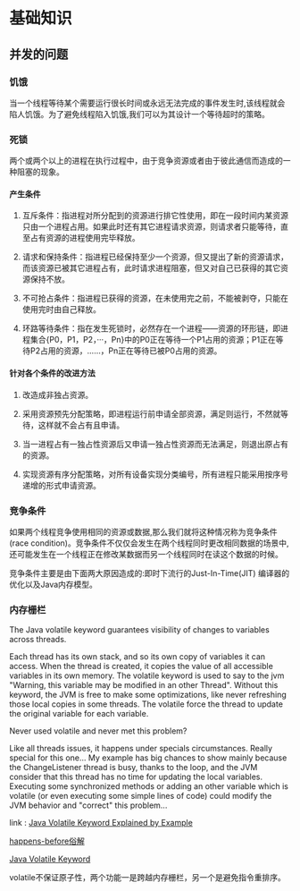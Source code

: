 # 基础知识

## 并发的问题

### 饥饿

当一个线程等待某个需要运行很长时间或永远无法完成的事件发生时,该线程就会陷人饥饿。为了避免线程陷入饥饿,我们可以为其设计一个等待超时的策略。

### 死锁

两个或两个以上的进程在执行过程中，由于竞争资源或者由于彼此通信而造成的一种阻塞的现象。

#### 产生条件

1. 互斥条件：指进程对所分配到的资源进行排它性使用，即在一段时间内某资源只由一个进程占用。如果此时还有其它进程请求资源，则请求者只能等待，直至占有资源的进程使用完毕释放。

2. 请求和保持条件：指进程已经保持至少一个资源，但又提出了新的资源请求，而该资源已被其它进程占有，此时请求进程阻塞，但又对自己已获得的其它资源保持不放。

3. 不可抢占条件：指进程已获得的资源，在未使用完之前，不能被剥夺，只能在使用完时由自己释放。

4. 环路等待条件：指在发生死锁时，必然存在一个进程——资源的环形链，即进程集合{P0，P1，P2，···，Pn}中的P0正在等待一个P1占用的资源；P1正在等待P2占用的资源，……，Pn正在等待已被P0占用的资源。

#### 针对各个条件的改进方法

1. 改造成非独占资源。

2. 采用资源预先分配策略，即进程运行前申请全部资源，满足则运行，不然就等待，这样就不会占有且申请。

3. 当一进程占有一独占性资源后又申请一独占性资源而无法满足，则退出原占有的资源。

4. 实现资源有序分配策略，对所有设备实现分类编号，所有进程只能采用按序号递增的形式申请资源。


### 竞争条件

如果两个线程竞争使用相同的资源或数据,那么我们就将这种情况称为竞争条件(race condition)。竞争条件不仅仅会发生在两个线程同时更改相同数据的场景中,还可能发生在一个线程正在修改某数据而另一个线程同时在读这个数据的时候。

竞争条件主要是由下面两大原因造成的:即时下流行的Just-In-Time(JIT) 编译器的优化以及Java内存模型。

### 内存栅栏

The Java volatile keyword guarantees visibility of changes to variables across threads.

Each thread has its own stack, and so its own copy of variables it can access. When the thread is created, it copies the value of all accessible variables in its own memory. The volatile keyword is used to say to the jvm "Warning, this variable may be modified in an other Thread". Without this keyword, the JVM is free to make some optimizations, like never refreshing those local copies in some threads. The volatile force the thread to update the original variable for each variable.

Never used volatile and never met this problem?

Like all threads issues, it happens under specials circumstances. Really special for this one... My example has big chances to show mainly because the ChangeListener thread is busy, thanks to the loop, and the JVM consider that this thread has no time for updating the local variables. Executing some synchronized methods or adding an other variable which is volatile (or even executing some simple lines of code) could modify the JVM behavior and "correct" this problem...

link : [Java Volatile Keyword Explained by Example](https://dzone.com/articles/java-volatile-keyword-0)

[happens-before俗解](http://ifeve.com/easy-happens-before/)

[Java Volatile Keyword](http://tutorials.jenkov.com/java-concurrency/volatile.html)

volatile不保证原子性，两个功能一是跨越内存栅栏，另一个是避免指令重排序。
